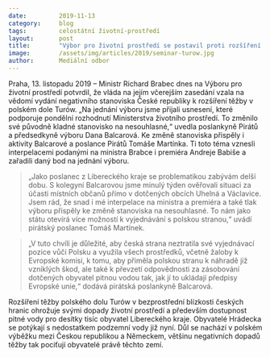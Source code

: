 ```yaml
---
date:         2019-11-13
category:     blog
tags:         celostátní životní-prostředí  
layout:       post
title:        "Výbor pro životní prostředí se postavil proti rozšíření těžby v polském dole Turów. Požaduje, aby Polsko převzalo odpovědnost za škody vzniklé občanům a životnímu prostředí ČR"
image:        /assets/img/articles/2019/seminar-turow.jpg
author:       Mediální odbor
---
```


Praha, 13. listopadu 2019 – Ministr Richard Brabec dnes na Výboru pro životní prostředí potvrdil, že vláda na jejím včerejším zasedání vzala na vědomí vydání negativního stanoviska České republiky k rozšíření těžby v polském dole Turów. „Na jednání výboru jsme přijali usnesení, které podporuje pondělní rozhodnutí Ministerstva životního prostředí. To změnilo své původně kladné stanovisko na nesouhlasné,“ uvedla poslankyně Pirátů a předsedkyně výboru Dana Balcarová. Ke změně stanoviska přispěly i aktivity Balcarové a poslance Pirátů Tomáše Martínka. Ti toto téma vznesli interpelacemi podanými na ministra Brabce i premiéra Andreje Babiše a zařadili daný bod na jednání výboru.

> „Jako poslanec z Libereckého kraje se problematikou zabývám delší dobu. S kolegyní Balcarovou jsme minulý týden ověřovali situaci za účasti místních občanů přímo v dotčených obcích Uhelná a Václavice. Jsem rád, že snad i mé interpelace na ministra a premiéra a také tlak výboru přispěly ke změně stanoviska na nesouhlasné. To nám jako státu otevírá více možností k vyjednávání s polskou stranou,“ uvádí pirátský poslanec Tomáš Martínek.

> „V tuto chvíli je důležité, aby česká strana neztratila své vyjednávací pozice vůči Polsku a využila všech prostředků, včetně žaloby k Evropské komisi, k tomu, aby přiměla polskou stranu k náhradě již vzniklých škod, ale také k převzetí odpovědnosti za zásobování dotčených obyvatel pitnou vodou tak, jak jí to ukládají předpisy Evropské unie,“ dodává pirátská poslankyně Balcarová. 

Rozšíření těžby polského dolu Turów v bezprostřední blízkosti českých hranic ohrožuje svými dopady životní prostředí a především dostupnost pitné vody pro desítky tisíc obyvatel Libereckého kraje. Obyvatelé Hrádecka se potýkají s nedostatkem podzemní vody již nyní. Důl se nachází v polském výběžku mezi Českou republikou a Německem, většinu negativních dopadů těžby tak pociťují obyvatelé právě těchto zemí.
